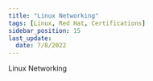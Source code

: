 ```yaml
---
title: "Linux Networking"
tags: [Linux, Red Hat, Certifications]
sidebar_position: 15
last_update:
  date: 7/8/2022
---
```


Linux Networking
